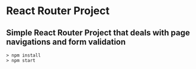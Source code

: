 # React Router Project

## Simple React Router Project that deals with page navigations and form validation

```
> npm install
> npm start
```
